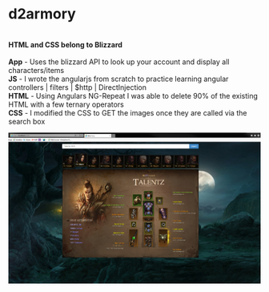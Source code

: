 # d2armory
<br/><b>HTML and CSS belong to Blizzard</b>
<br/>
<br/><b>App</b> - Uses the blizzard API to look up your account and display all characters/items
<br/><b>JS</b> - I wrote the angularjs from scratch to practice learning angular controllers | filters | $http | DirectInjection
<br/><b>HTML</b> - Using Angulars NG-Repeat I was able to delete 90% of the existing HTML with a few ternary operators
<br/><b>CSS</b>  - I modified the CSS to GET the images once they are called via the search box

![Picture](https://github.com/codeNovels/d2armory/blob/master/d2armory/images/Diablo3.PNG)
